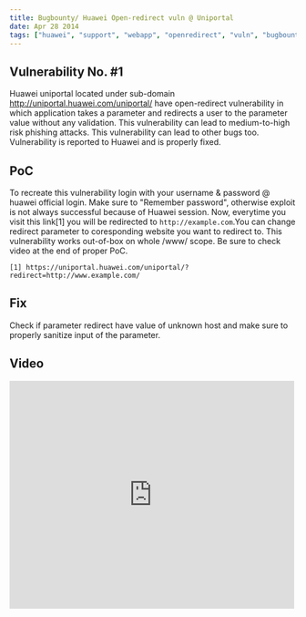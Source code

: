 ```yaml
---
title: Bugbounty/ Huawei Open-redirect vuln @ Uniportal
date: Apr 28 2014
tags: ["huawei", "support", "webapp", "openredirect", "vuln", "bugbounty"]
---
```


## Vulnerability No. #1
Huawei uniportal located under sub-domain http://uniportal.huawei.com/uniportal/ have open-redirect vulnerability in which application takes a parameter and redirects a user to the parameter value without any validation. This vulnerability can lead to medium-to-high risk phishing attacks. This vulnerability can lead to other bugs too. Vulnerability is reported to Huawei and is properly fixed. 

## PoC
To recreate this vulnerability login with your username & password @ huawei official login. Make sure to "Remember password", otherwise exploit is not always successful because of Huawei session. Now, everytime you visit this link[1] you will be redirected to `http://example.com`.You can change redirect parameter to coresponding website you want to redirect to. This vulnerability works out-of-box on whole /www/ scope. Be sure to check video at the end of proper PoC. 

	[1] https://uniportal.huawei.com/uniportal/?redirect=http://www.example.com/

## Fix
Check if parameter redirect have value of unknown host and make sure to properly sanitize input of the parameter. 

## Video
<iframe src="https://player.vimeo.com/video/93200621" width="500" height="400" frameborder="0" webkitallowfullscreen mozallowfullscreen allowfullscreen></iframe>